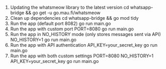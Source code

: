 1. Updating the whatsmeow library to the latest version
    cd whatsapp-bridge && go get -u go.mau.fi/whatsmeow
2. Clean up dependencies
    cd whatsapp-bridge && go mod tidy
3. Run the app (default port 8082)
    go run main.go
4. Run the app with custom port
    PORT=8080 go run main.go
5. Run the app in NO_HISTORY mode (only stores messages sent via API)
    NO_HISTORY=1 go run main.go
6. Run the app with API authentication
    API_KEY=your_secret_key go run main.go
7. Run the app with both custom settings
    PORT=8080 NO_HISTORY=1 API_KEY=your_secret_key go run main.go